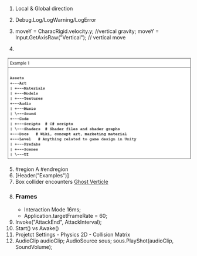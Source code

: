 1. Local & Global direction
2. Debug.Log/LogWarning/LogError
3.  moveY = CharacRigid.velocity.y; //vertical gravity;
moveY = Input.GetAxisRaw("Vertical"); // vertical move

4. 
![image here](.\images\unity_struct.jpeg "Title")

5. #region A #endregion
7. [Header("Examples")]
8. Box collider encounters [Ghost Verticle](https://forum.unity.com/threads/solved-character-gets-stuck-in-floor.571909/)
9. ### Frames
    - Interaction Mode 16ms;
    - Application.targetFrameRate = 60;
1. Invoke("AttackEnd", AttackInterval);
1. Start() vs Awake()
1. Projetct Settings - Physics 2D - Collision Matrix
1. AudioClip audioClip; AudioSource sous; sous.PlayShot(audioClip, SoundVolume);

